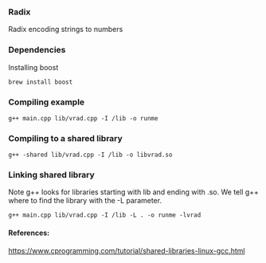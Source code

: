 ### Radix
Radix encoding strings to numbers

### Dependencies
Installing boost
```console
brew install boost
```

### Compiling example

```console
g++ main.cpp lib/vrad.cpp -I /lib -o runme
```

### Compiling to a shared library
```console
g++ -shared lib/vrad.cpp -I /lib -o libvrad.so
```

### Linking shared library
Note g++ looks for libraries starting with lib and ending with .so. We tell 
g++ where to find the library with the -L parameter.
```console
g++ main.cpp lib/vrad.cpp -I /lib -L . -o runme -lvrad
```


#### References:
https://www.cprogramming.com/tutorial/shared-libraries-linux-gcc.html